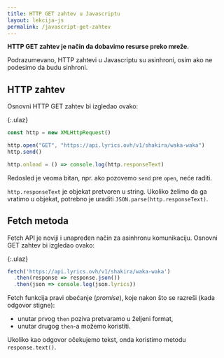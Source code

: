 ```yaml
---
title: HTTP GET zahtev u Javascriptu
layout: lekcija-js
permalink: /javascript-get-zahtev
---
```


**HTTP GET zahtev je način da dobavimo resurse preko mreže.** 

Podrazumevano, HTTP zahtevi u Javascriptu su asinhroni, osim ako ne podesimo da budu sinhroni.

## HTTP zahtev

Osnovni HTTP GET zahtev bi izgledao ovako:

{:.ulaz}
```js
const http = new XMLHttpRequest()

http.open("GET", "https://api.lyrics.ovh/v1/shakira/waka-waka")
http.send()

http.onload = () => console.log(http.responseText)
```

Redosled je veoma bitan, npr. ako pozovemo `send` pre `open`, neće raditi. 

`http.responseText` je objekat pretvoren u string. Ukoliko želimo da ga vratimo u objekat, potrebno je uraditi `JSON.parse(http.responseText)`.

## Fetch metoda

Fetch API je noviji i unapređen način za asinhronu komunikaciju. Osnovni GET zahtev bi izgledao ovako:

{:.ulaz}
```js
fetch('https://api.lyrics.ovh/v1/shakira/waka-waka')
  .then(response => response.json())
  .then(json => console.log(json.lyrics))
```

Fetch funkcija pravi obećanje (*promise*), koje nakon što se razreši (kada odgovor stigne): 
- unutar prvog `then` poziva pretvaramo u željeni format, 
- unutar drugog `then`-a možemo koristiti.

Ukoliko kao odgovor očekujemo tekst, onda koristimo metodu `response.text()`.

